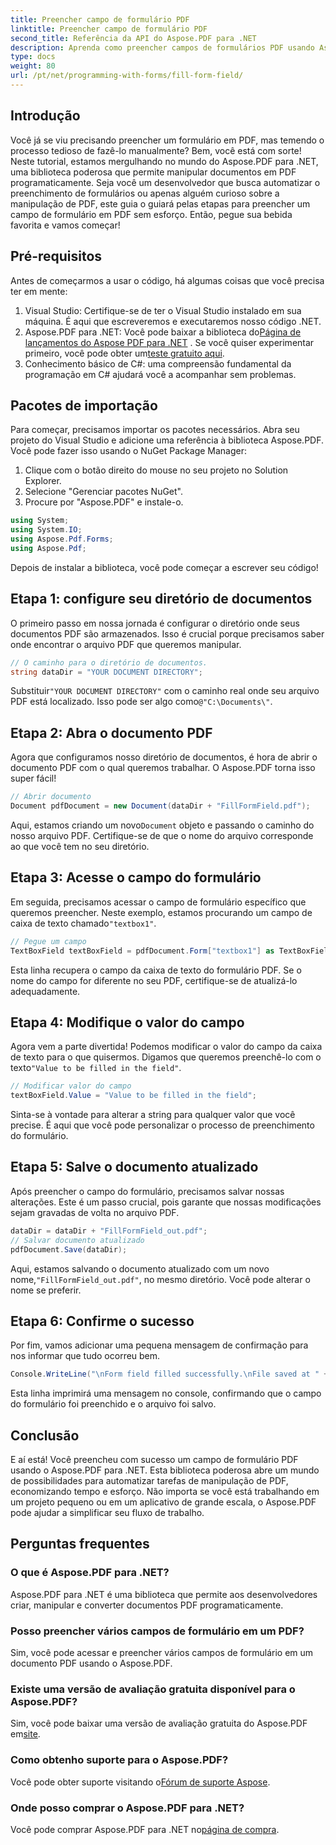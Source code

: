 ```yaml
---
title: Preencher campo de formulário PDF
linktitle: Preencher campo de formulário PDF
second_title: Referência da API do Aspose.PDF para .NET
description: Aprenda como preencher campos de formulários PDF usando Aspose.PDF para .NET com este tutorial passo a passo. Automatize suas tarefas de PDF sem esforço.
type: docs
weight: 80
url: /pt/net/programming-with-forms/fill-form-field/
---
```

## Introdução

Você já se viu precisando preencher um formulário em PDF, mas temendo o processo tedioso de fazê-lo manualmente? Bem, você está com sorte! Neste tutorial, estamos mergulhando no mundo do Aspose.PDF para .NET, uma biblioteca poderosa que permite manipular documentos em PDF programaticamente. Seja você um desenvolvedor que busca automatizar o preenchimento de formulários ou apenas alguém curioso sobre a manipulação de PDF, este guia o guiará pelas etapas para preencher um campo de formulário em PDF sem esforço. Então, pegue sua bebida favorita e vamos começar!

## Pré-requisitos

Antes de começarmos a usar o código, há algumas coisas que você precisa ter em mente:

1. Visual Studio: Certifique-se de ter o Visual Studio instalado em sua máquina. É aqui que escreveremos e executaremos nosso código .NET.
2.  Aspose.PDF para .NET: Você pode baixar a biblioteca do[Página de lançamentos do Aspose PDF para .NET](https://releases.aspose.com/pdf/net/) . Se você quiser experimentar primeiro, você pode obter um[teste gratuito aqui](https://releases.aspose.com/).
3. Conhecimento básico de C#: uma compreensão fundamental da programação em C# ajudará você a acompanhar sem problemas.

## Pacotes de importação

Para começar, precisamos importar os pacotes necessários. Abra seu projeto do Visual Studio e adicione uma referência à biblioteca Aspose.PDF. Você pode fazer isso usando o NuGet Package Manager:

1. Clique com o botão direito do mouse no seu projeto no Solution Explorer.
2. Selecione "Gerenciar pacotes NuGet".
3. Procure por "Aspose.PDF" e instale-o.

```csharp
using System;
using System.IO;
using Aspose.Pdf.Forms;
using Aspose.Pdf;
```

Depois de instalar a biblioteca, você pode começar a escrever seu código!

## Etapa 1: configure seu diretório de documentos

O primeiro passo em nossa jornada é configurar o diretório onde seus documentos PDF são armazenados. Isso é crucial porque precisamos saber onde encontrar o arquivo PDF que queremos manipular.

```csharp
// O caminho para o diretório de documentos.
string dataDir = "YOUR DOCUMENT DIRECTORY";
```

 Substituir`"YOUR DOCUMENT DIRECTORY"` com o caminho real onde seu arquivo PDF está localizado. Isso pode ser algo como`@"C:\Documents\"`.

## Etapa 2: Abra o documento PDF

Agora que configuramos nosso diretório de documentos, é hora de abrir o documento PDF com o qual queremos trabalhar. O Aspose.PDF torna isso super fácil!

```csharp
// Abrir documento
Document pdfDocument = new Document(dataDir + "FillFormField.pdf");
```

 Aqui, estamos criando um novo`Document` objeto e passando o caminho do nosso arquivo PDF. Certifique-se de que o nome do arquivo corresponde ao que você tem no seu diretório.

## Etapa 3: Acesse o campo do formulário

 Em seguida, precisamos acessar o campo de formulário específico que queremos preencher. Neste exemplo, estamos procurando um campo de caixa de texto chamado`"textbox1"`.

```csharp
// Pegue um campo
TextBoxField textBoxField = pdfDocument.Form["textbox1"] as TextBoxField;
```

Esta linha recupera o campo da caixa de texto do formulário PDF. Se o nome do campo for diferente no seu PDF, certifique-se de atualizá-lo adequadamente.

## Etapa 4: Modifique o valor do campo

 Agora vem a parte divertida! Podemos modificar o valor do campo da caixa de texto para o que quisermos. Digamos que queremos preenchê-lo com o texto`"Value to be filled in the field"`.

```csharp
// Modificar valor do campo
textBoxField.Value = "Value to be filled in the field";
```

Sinta-se à vontade para alterar a string para qualquer valor que você precise. É aqui que você pode personalizar o processo de preenchimento do formulário.

## Etapa 5: Salve o documento atualizado

Após preencher o campo do formulário, precisamos salvar nossas alterações. Este é um passo crucial, pois garante que nossas modificações sejam gravadas de volta no arquivo PDF.

```csharp
dataDir = dataDir + "FillFormField_out.pdf";
// Salvar documento atualizado
pdfDocument.Save(dataDir);
```

 Aqui, estamos salvando o documento atualizado com um novo nome,`"FillFormField_out.pdf"`, no mesmo diretório. Você pode alterar o nome se preferir.

## Etapa 6: Confirme o sucesso

Por fim, vamos adicionar uma pequena mensagem de confirmação para nos informar que tudo ocorreu bem.

```csharp
Console.WriteLine("\nForm field filled successfully.\nFile saved at " + dataDir);
```

Esta linha imprimirá uma mensagem no console, confirmando que o campo do formulário foi preenchido e o arquivo foi salvo.

## Conclusão

E aí está! Você preencheu com sucesso um campo de formulário PDF usando o Aspose.PDF para .NET. Esta biblioteca poderosa abre um mundo de possibilidades para automatizar tarefas de manipulação de PDF, economizando tempo e esforço. Não importa se você está trabalhando em um projeto pequeno ou em um aplicativo de grande escala, o Aspose.PDF pode ajudar a simplificar seu fluxo de trabalho.

## Perguntas frequentes

### O que é Aspose.PDF para .NET?
Aspose.PDF para .NET é uma biblioteca que permite aos desenvolvedores criar, manipular e converter documentos PDF programaticamente.

### Posso preencher vários campos de formulário em um PDF?
Sim, você pode acessar e preencher vários campos de formulário em um documento PDF usando o Aspose.PDF.

### Existe uma versão de avaliação gratuita disponível para o Aspose.PDF?
 Sim, você pode baixar uma versão de avaliação gratuita do Aspose.PDF em[site](https://releases.aspose.com/).

### Como obtenho suporte para o Aspose.PDF?
 Você pode obter suporte visitando o[Fórum de suporte Aspose](https://forum.aspose.com/c/pdf/10).

### Onde posso comprar o Aspose.PDF para .NET?
 Você pode comprar Aspose.PDF para .NET no[página de compra](https://purchase.aspose.com/buy).